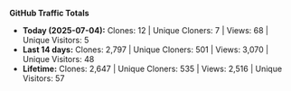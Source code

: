 
**GitHub Traffic Totals**

- **Today (2025-07-04):** Clones: 12 | Unique Cloners: 7 | Views: 68 | Unique Visitors: 5
- **Last 14 days:** Clones: 2,797 | Unique Cloners: 501 | Views: 3,070 | Unique Visitors: 48
- **Lifetime:** Clones: 2,647 | Unique Cloners: 535 | Views: 2,516 | Unique Visitors: 57
